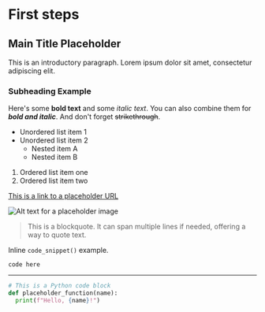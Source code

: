 ﻿# First steps

## Main Title Placeholder

This is an introductory paragraph. Lorem ipsum dolor sit amet, consectetur adipiscing elit.

### Subheading Example

Here's some **bold text** and some *italic text*.
You can also combine them for ***bold and italic***.
And don't forget ~~strikethrough~~.

- Unordered list item 1
- Unordered list item 2
    - Nested item A
    - Nested item B

1. Ordered list item one
2. Ordered list item two

[This is a link to a placeholder URL](#)

![Alt text for a placeholder image](placeholder.jpg "Optional Title")

> This is a blockquote. It can span multiple lines
> if needed, offering a way to quote text.

Inline `code_snippet()` example.
```
code here
```
---

```python
# This is a Python code block
def placeholder_function(name):
  print(f"Hello, {name}!")
```